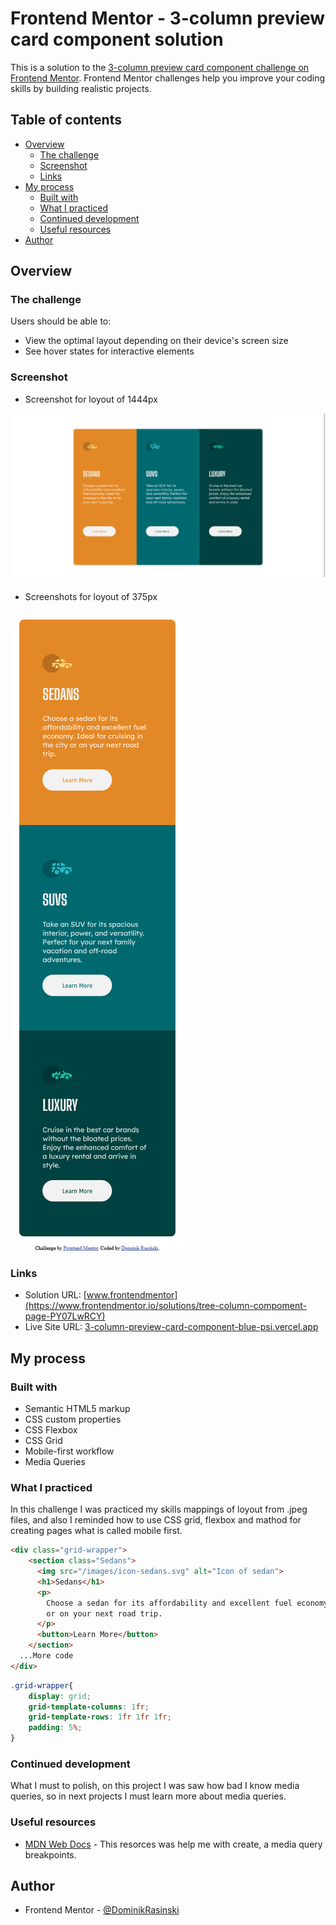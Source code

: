 # Frontend Mentor - 3-column preview card component solution

This is a solution to the [3-column preview card component challenge on Frontend Mentor](https://www.frontendmentor.io/challenges/3column-preview-card-component-pH92eAR2-). Frontend Mentor challenges help you improve your coding skills by building realistic projects. 

## Table of contents

- [Overview](#overview)
  - [The challenge](#the-challenge)
  - [Screenshot](#screenshot)
  - [Links](#links)
- [My process](#my-process)
  - [Built with](#built-with)
  - [What I practiced](#what-i-practiced)
  - [Continued development](#continued-development)
  - [Useful resources](#useful-resources)
- [Author](#author)


## Overview

### The challenge

Users should be able to:

- View the optimal layout depending on their device's screen size
- See hover states for interactive elements

### Screenshot

- Screenshot for loyout of 1444px 

![](./screnshots/loyoutOn1444px.png)

- Screenshots for loyout of 375px

![](./screnshots/mobileLoyout.png)


### Links

- Solution URL: [www.frontendmentor](https://www.frontendmentor.io/solutions/tree-column-compoment-page-PY07LwRCY)
- Live Site URL: [3-column-preview-card-component-blue-psi.vercel.app](https://3-column-preview-card-component-4lccvk7u3-dominikrasinski.vercel.app/)

## My process

### Built with

- Semantic HTML5 markup
- CSS custom properties
- CSS Flexbox
- CSS Grid
- Mobile-first workflow
- Media Queries

### What I practiced

In this challenge I was practiced my skills mappings of loyout from .jpeg files, and also I reminded how to use CSS grid, flexbox and mathod for creating pages what is called mobile first. 

```html
<div class="grid-wrapper">
    <section class="Sedans">
      <img src="/images/icon-sedans.svg" alt="Icon of sedan">
      <h1>Sedans</h1>
      <p>
        Choose a sedan for its affordability and excellent fuel economy. Ideal for cruising in the city
        or on your next road trip.
      </p>
      <button>Learn More</button>
    </section>
  ...More code
</div>
```
```css
.grid-wrapper{
    display: grid;
    grid-template-columns: 1fr;
    grid-template-rows: 1fr 1fr 1fr;
    padding: 5%;
}
```

### Continued development

What I must to polish, on this project I was saw how bad I know media queries, so in next projects I must learn more about media queries.

### Useful resources

- [MDN Web Docs](https://developer.mozilla.org/pl/docs/Web/CSS/Media_Queries/Using_media_queries) - This resorces was help me with create, a media query breakpoints.

## Author

- Frontend Mentor - [@DominikRasinski](https://www.frontendmentor.io/profile/DominikRasinski)


